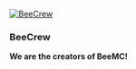 [![BeeCrew](https://avatars.githubusercontent.com/u/120317768?s=150&v=4)](https://github.com/BeeCrew)
### BeeCrew
**We are the creators of BeeMC!**
